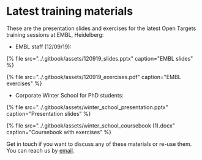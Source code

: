 # Latest training materials

These are the presentation slides and exercises for the latest Open Targets training sessions at EMBL, Heidelberg:

* EMBL staff \(12/09/19\):

{% file src="../.gitbook/assets/120919\_slides.pptx" caption="EMBL slides" %}

{% file src="../.gitbook/assets/120919\_exercises.pdf" caption="EMBL exercises" %}

* Corporate Winter School for PhD students:

{% file src="../.gitbook/assets/winter\_school\_presentation.pptx" caption="Presentation slides" %}

{% file src="../.gitbook/assets/winter\_school\_coursebook \(1\).docx" caption="Coursebook with exercises" %}

Get in touch if you want to discuss any of these materials or re-use them. You can reach us by [email](mailto:support@targetvalidation.org).

